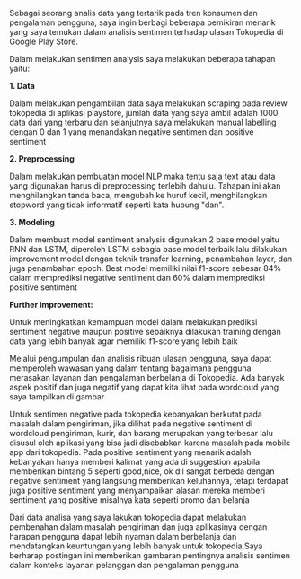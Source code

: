 Sebagai seorang analis data yang tertarik pada tren konsumen dan pengalaman pengguna, saya ingin berbagi beberapa pemikiran menarik yang saya temukan dalam analisis sentimen terhadap ulasan Tokopedia di Google Play Store.

Dalam melakukan sentimen analysis saya melakukan beberapa tahapan yaitu:

**1. Data**

Dalam melakukan pengambilan data saya melakukan scraping pada review tokopedia di aplikasi playstore, jumlah data yang saya ambil adalah 1000 data dari yang terbaru dan selanjutnya saya melakukan manual labelling dengan 0 dan 1 yang menandakan negative sentimen dan positive sentiment

**2. Preprocessing**

Dalam melakukan pembuatan model NLP maka tentu saja text atau data yang digunakan harus di preprocessing terlebih dahulu. Tahapan ini akan menghilangkan tanda baca, mengubah ke huruf kecil, menghilangkan stopword yang tidak informatif seperti kata hubung "dan".

**3. Modeling**

Dalam membuat model sentiment analysis digunakan 2 base model yaitu RNN dan LSTM, diperoleh LSTM sebagia base model terbaik lalu dilakukan improvement model dengan teknik transfer learning, penambahan layer, dan juga penambahan epoch. Best model memiliki nilai f1-score sebesar 84% dalam memprediksi negative sentiment dan 60% dalam memprediksi positive sentiment

**Further improvement:**

Untuk meningkatkan kemampuan model dalam melakukan prediksi sentiment negative maupun positive sebaiknya dilakukan training dengan data yang lebih banyak agar memiliki f1-score yang lebih baik


Melalui pengumpulan dan analisis ribuan ulasan pengguna, saya dapat memperoleh wawasan yang dalam tentang bagaimana pengguna merasakan layanan dan pengalaman berbelanja di Tokopedia. Ada banyak aspek positif dan juga negatif yang dapat kita lihat pada wordcloud yang saya tampilkan di gambar

Untuk sentimen negative pada tokopedia kebanyakan berkutat pada masalah dalam pengiriman, jika dilihat pada negative sentiment di wordcloud pengiriman, kurir, dan barang merupakan yang terbesar lalu disusul oleh aplikasi yang bisa jadi disebabkan karena masalah pada mobile app dari tokopedia. Pada positive sentiment yang menarik adalah kebanyakan hanya memberi kalimat yang ada di suggestion apabila memberikan bintang 5 seperti good,nice, ok dll sangat berbeda dengan negative sentiment yang langsung memberikan keluhannya, tetapi terdapat juga positive sentiment yang menyampaikan alasan mereka memberi sentiment yang positive misalnya kata seperti promo dan belanja

Dari data analisa yang saya lakukan tokopedia dapat melakukan pembenahan dalam masalah pengiriman dan juga aplikasinya dengan harapan pengguna dapat lebih nyaman dalam berbelanja dan mendatangkan keuntungan yang lebih banyak untuk tokopedia.Saya berharap postingan ini memberikan gambaran pentingnya analisis sentimen dalam konteks layanan pelanggan dan pengalaman pengguna
